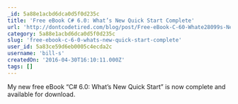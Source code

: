 ```yaml
---
_id: 5a88e1acbd6dca0d5f0d235c
title: 'Free eBook C# 6.0: What’s New Quick Start Complete'
url: 'http://dontcodetired.com/blog/post/Free-eBook-C-60-Whate28099s-New-Quick-Start-Complete.aspx'
category: 5a88e1acbd6dca0d5f0d235c
slug: 'free-ebook-c-6-0-whats-new-quick-start-complete'
user_id: 5a83ce59d6eb0005c4ecda2c
username: 'bill-s'
createdOn: '2016-04-30T16:10:11.000Z'
tags: []
---
```


My new free eBook “C# 6.0: What’s New Quick Start” is now complete and available for download.
